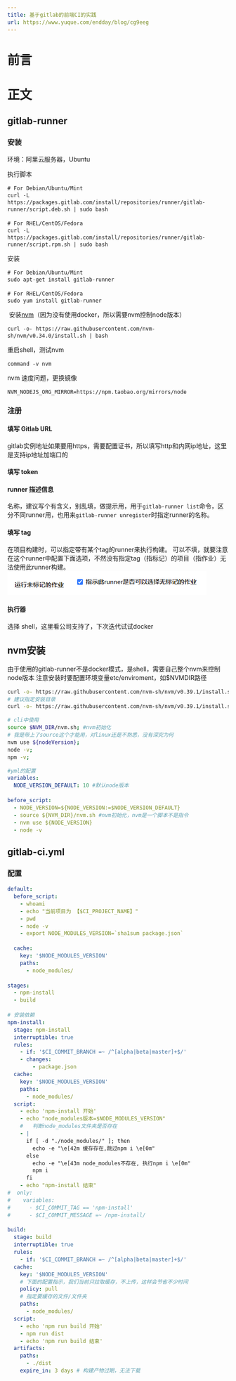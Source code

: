 ```yaml
---
title: 基于gitlab的前端CI的实践
url: https://www.yuque.com/endday/blog/cg9eeg
---
```


<a name="GSJcz"></a>

# 前言

<a name="TrWir"></a>

# 正文

<a name="q2ih6"></a>

## gitlab-runner

<a name="W0zcA"></a>

### 安装

环境：阿里云服务器，Ubuntu

执行脚本

```shell
# For Debian/Ubuntu/Mint
curl -L https://packages.gitlab.com/install/repositories/runner/gitlab-runner/script.deb.sh | sudo bash

# For RHEL/CentOS/Fedora
curl -L https://packages.gitlab.com/install/repositories/runner/gitlab-runner/script.rpm.sh | sudo bash
```

安装

```shell
# For Debian/Ubuntu/Mint
sudo apt-get install gitlab-runner

# For RHEL/CentOS/Fedora
sudo yum install gitlab-runner
```

 安装[nvm](https://github.com/nvm-sh/nvm)（因为没有使用docker，所以需要nvm控制node版本）

```shell
curl -o- https://raw.githubusercontent.com/nvm-sh/nvm/v0.34.0/install.sh | bash
```

重启shell，测试nvm

```shell
command -v nvm
```

nvm 速度问题，更换镜像

```shell
NVM_NODEJS_ORG_MIRROR=https://npm.taobao.org/mirrors/node
```

<a name="D66GI"></a>

### 注册

<a name="pH0Dn"></a>

#### 填写 Gitlab URL

gitlab实例地址如果要用https，需要配置证书，所以填写http和内网ip地址，这里是支持ip地址加端口的 <a name="AQ7vD"></a>

#### 填写 token

<a name="PraxH"></a>

#### runner 描述信息

名称，建议写个有含义，别乱填，做提示用，用于`gitlab-runner list`命令，区分不同runner用，也用来`gitlab-runner unregister`时指定runner的名称。 <a name="FL6qO"></a>

#### 填写 tag

在项目构建时，可以指定带有某个tag的runner来执行构建。
可以不填，就要注意在这个runner中配置下面选项，不然没有指定tag（指标记）的项目（指作业）无法使用此runner构建。
![image.png](..\assets\cg9eeg\1643357119095-098ac812-acd8-4ff3-9faf-6e5bfba8b9ca.png) <a name="mluWm"></a>

#### 执行器

选择 shell，这里看公司支持了，下次迭代试试docker <a name="LgfGH"></a>

## nvm安装

由于使用的gitlab-runner不是docker模式，是shell，需要自己整个nvm来控制node版本
注意安装时要配置环境变量etc/enviroment，如$NVMDIR路径

```bash
curl -o- https://raw.githubusercontent.com/nvm-sh/nvm/v0.39.1/install.sh | bash
# 建议指定安装目录
curl -o- https://raw.githubusercontent.com/nvm-sh/nvm/v0.39.1/install.sh | bash | NVM_DIR="/example/nvm"
```

```bash
# cli中使用
source $NVM_DIR/nvm.sh; #nvm初始化
# 我是带上了source这个才能用，对linux还是不熟悉，没有深究为何
nvm use ${nodeVersion};
node -v;
npm -v;
```

```yaml
#yml的配置
variables:
  NODE_VERSION_DEFAULT: 10 #默认node版本

before_script:
  - NODE_VERSION=${NODE_VERSION:=$NODE_VERSION_DEFAULT}
  - source ${NVM_DIR}/nvm.sh #nvm初始化，nvm是一个脚本不是指令
  - nvm use ${NODE_VERSION}
  - node -v
```

<a name="mM08u"></a>

## gitlab-ci.yml

<a name="ApEIj"></a>

### 配置

```yaml
default:
  before_script:
    - whoami
    - echo "当前项目为 【$CI_PROJECT_NAME】"
    - pwd
    - node -v
    - export NODE_MODULES_VERSION=`sha1sum package.json`

  cache:
    key: '$NODE_MODULES_VERSION'
    paths:
      - node_modules/

stages:
  - npm-install
  - build

# 安装依赖
npm-install:
  stage: npm-install
  interruptible: true
  rules:
    - if: '$CI_COMMIT_BRANCH =~ /^[alpha|beta|master]+$/'
    - changes:
        - package.json
  cache:
    key: '$NODE_MODULES_VERSION'
    paths:
      - node_modules/
  script:
    - echo 'npm-install 开始'
    - echo "node_modules版本=$NODE_MODULES_VERSION"
    #   判断node_modules文件夹是否存在
    - |
      if [ -d "./node_modules/" ]; then
        echo -e "\e[42m 缓存存在,跳过npm i \e[0m"
      else
        echo -e "\e[43m node_modules不存在, 执行npm i \e[0m"
        npm i
      fi
    - echo "npm-install 结束"
#  only:
#    variables:
#      - $CI_COMMIT_TAG == 'npm-install'
#      - $CI_COMMIT_MESSAGE =~ /npm-install/

build:
  stage: build
  interruptible: true
  rules:
    - if: '$CI_COMMIT_BRANCH =~ /^[alpha|beta|master]+$/'
  cache:
    key: '$NODE_MODULES_VERSION'
    # 下面的配置指示，我们当前只拉取缓存，不上传，这样会节省不少时间
    policy: pull
    # 指定要缓存的文件/文件夹
    paths:
      - node_modules/
  script:
    - echo 'npm run build 开始'
    - npm run dist
    - echo 'npm run build 结束'
  artifacts:
    paths:
      - ./dist
    expire_in: 3 days # 构建产物过期，无法下载
```
